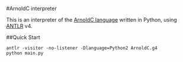 #ArnoldC interpreter

This is an interpreter of the [ArnoldC language](https://github.com/lhartikk/ArnoldC) written in Python, using [ANTLR](http://www.antlr.org/) v4.


##Quick Start

```
antlr -visitor -no-listener -Dlanguage=Python2 ArnoldC.g4
python main.py
```
